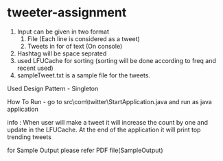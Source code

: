 # tweeter-assignment

1. Input can be given in two format
	1. File (Each line is considered as a tweet)
	2. Tweets in for of text (On console)
2. Hashtag will be space seprated
3. used LFUCache for sorting (sorting will be done according to freq and recent used)
4. sampleTweet.txt is a sample file for the tweets.


Used Design Pattern - 
Singleton

How To Run - 
go to src\com\twitter\StartApplication.java and run as java application

info : When user will make a tweet it will increase the count by one and update in the LFUCache. At the end of the application it will print top trending tweets

for Sample Output please refer PDF file(SampleOutput)

